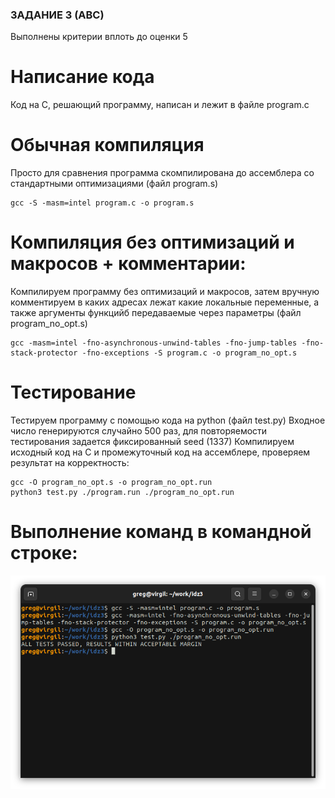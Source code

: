 ### ЗАДАНИЕ 3 (АВС)
Выполнены критерии вплоть до оценки 5

# Написание кода
Код на С, решающий программу, написан и лежит в файле program.c

# Обычная компиляция
Просто для сравнения программа скомпилирована до ассемблера со стандартными оптимизациями (файл program.s)

```
gcc -S -masm=intel program.c -o program.s
```

# Компиляция без оптимизаций и макросов + комментарии:
Компилируем программу без оптимизаций и макросов, затем вручную комментируем в каких адресах лежат какие локальные переменные, a также аргументы функцийб передаваемые через параметры (файл program_no_opt.s)

```
gcc -masm=intel -fno-asynchronous-unwind-tables -fno-jump-tables -fno-stack-protector -fno-exceptions -S program.c -o program_no_opt.s
```

# Тестирование
Тестируем программу с помощью кода на python (файл test.py)
Входное число генерируются случайно 500 раз, для повторяемости тестирования задается фиксированный seed (1337)
Компилируем исходный код на С и промежуточный код на ассемблере, проверяем результат на корректность:
```
gcc -O program_no_opt.s -o program_no_opt.run
python3 test.py ./program.run ./program_no_opt.run
```

# Выполнение команд в командной строке:
![](https://github.com/GeorgySabaev/AVS_IDZ_3/blob/main/Screenshot%20from%202022-11-27%2021-26-49.png?raw=true)
